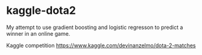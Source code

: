 # kaggle-dota2
My attempt to use gradient boosting and logistic regresson to predict a winner in an online game.

Kaggle competition https://www.kaggle.com/devinanzelmo/dota-2-matches
